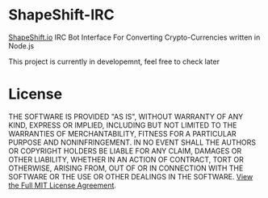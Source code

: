 # ShapeShift-IRC
[ShapeShift.io](https://shapeshift.io/) IRC Bot Interface For Converting Crypto-Currencies written in Node.js

This project is currently in developemnt, feel free to check later

# License
THE SOFTWARE IS PROVIDED "AS IS", WITHOUT WARRANTY OF ANY KIND, EXPRESS OR
IMPLIED, INCLUDING BUT NOT LIMITED TO THE WARRANTIES OF MERCHANTABILITY,
FITNESS FOR A PARTICULAR PURPOSE AND NONINFRINGEMENT. IN NO EVENT SHALL THE
AUTHORS OR COPYRIGHT HOLDERS BE LIABLE FOR ANY CLAIM, DAMAGES OR OTHER
LIABILITY, WHETHER IN AN ACTION OF CONTRACT, TORT OR OTHERWISE, ARISING FROM,
OUT OF OR IN CONNECTION WITH THE SOFTWARE OR THE USE OR OTHER DEALINGS IN THE
SOFTWARE. [View the Full MIT License Agreement](https://github.com/AlphaT3ch/ShapeShift-IRC/blob/master/LICENSE).
